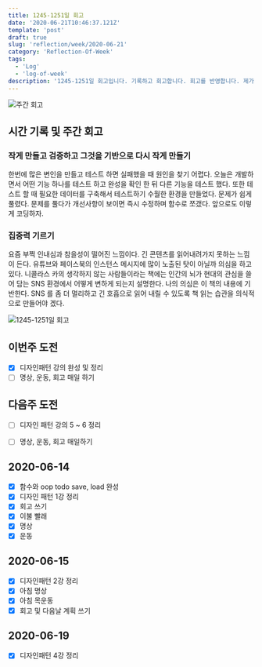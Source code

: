 ```yaml
---
title: 1245-1251일 회고
date: '2020-06-21T10:46:37.121Z'
template: 'post'
draft: true
slug: 'reflection/week/2020-06-21'
category: 'Reflection-Of-Week'
tags:
  - 'Log'
  - 'log-of-week'
description: '1245-1251일 회고입니다. 기록하고 회고합니다. 회고를 반영합니다. 제가 자라는 방식입니다.'
---
```

![주간 회고](https://imgur.com/PwMHNaY.png)



## 시간 기록 및 주간 회고 

### 작게 만들고 검증하고 그것을 기반으로 다시 작게 만들기
한번에 많은 변인을 만들고 테스트 하면 실패했을 때 원인을 찾기 어렵다. 오늘은 개발하면서 어떤 기능 하나를 테스트 하고 완성을 확인 한 뒤 다른 기능을 테스트 했다. 또한 테스트 할 때 필요한 데이터를 구축해서 테스트하기 수월한 환경을 만들었다. 문제가 쉽게 풀렸다. 문제를 풀다가 개선사항이 보이면 즉시 수정하며 함수로 쪼갰다. 앞으로도 이렇게 코딩하자.

### 집중력 기르기 
요즘 부쩍 인내심과 참을성이 떨어진 느낌이다. 긴 콘텐츠를 읽어내려가지 못하는 느낌이 든다. 유튜브와 페이스북의 인스턴스 메시지에 많이 노출된 탓이 아닐까 의심을 하고 있다. 니콜라스 카의 생각하지 않는 사람들이라는 책에는 인간의 뇌가 현대의 관심을 쓸어 담는 SNS 환경에서 어떻게 변하게 되는지 설명한다. 나의 의심은 이 책의 내용에 기반한다. SNS 를 좀 더 멀리하고 긴 호흡으로 읽어 내릴 수 있도록 책 읽는 습관을 의식적으로 만들어야 겠다. 

![1245-1251일 회고](.png)

## 이번주 도전
- [x] 디자인패턴 강의 완성 및 정리
- [ ] 명상, 운동, 회고 매일 하기 

## 다음주 도전
- [ ] 디자인 패턴 강의 5 ~ 6 정리 
- [ ] 명상, 운동, 회고 매일하기 


## 2020-06-14
 - [x] 함수와 oop todo save, load 완성 
 - [x] 디자인 패턴 1강 정리
 - [x] 회고 쓰기 
 - [x] 이불 빨래 
 - [x] 명상
 - [x] 운동
  
## 2020-06-15
- [x] 디자인패턴 2강 정리
- [x] 아침 명상 
- [x] 아침 목운동
- [x] 회고 및 다음날 계획 쓰기

## 2020-06-19
- [x] 디자인패턴 4강 정리  
